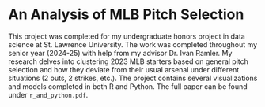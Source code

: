 # An Analysis of MLB Pitch Selection

This project was completed for my undergraduate honors project in data science at St. Lawrence University. The work was completed throughout my senior year (2024-25) with 
help from my advisor Dr. Ivan Ramler. My research delves into clustering 2023 MLB starters based on general pitch selection and how they deviate from their usual arsenal under
different situations (2 outs, 2 strikes, etc.). The project contains several visualizations and models completed in both R and Python. The full paper can be found under 
`r_and_python.pdf`.
